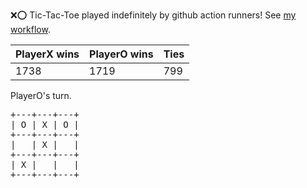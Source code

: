 :x::o: Tic-Tac-Toe played indefinitely by github action runners! See [my workflow](.github/workflows/play.yaml).

|PlayerX wins|PlayerO wins|Ties|
|-|-|-|
|1738|1719|799|

PlayerO's turn.

<pre>
+---+---+---+
| O | X | O |
+---+---+---+
|   | X |   |
+---+---+---+
| X |   |   |
+---+---+---+
</pre>